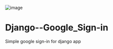 ![image](https://github.com/AnanduVijay/Django--Google_Sign-in/assets/79689148/e3479fc8-3ba1-42b7-8c40-4fc85dbe5666)

# Django--Google_Sign-in
Simple google sign-in for django app
